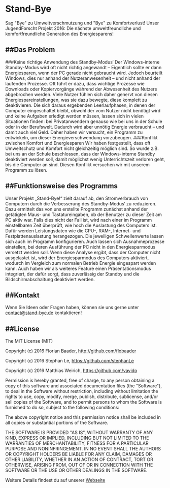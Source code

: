 # Stand-Bye
Sag "Bye" zu Umweltverschmutzung und "Bye" zu Komfortverlust!
Unser JugendForscht Projekt 2016: Die nächste umweltfreundliche und komfortfreundliche Generation des Energiesparens!

##Das Problem
-------------
###Keine richtige Anwendung des Standby-Modus‘
Der Windows-interne Standby-Modus wird oft nicht richtig angewandt – Eigentlich sollte er dann Energiesparen, wenn der PC gerade nicht gebraucht wird. Jedoch beurteilt Windows, dies nur anhand der Nutzeranwesenheit – und nicht anhand der laufenden Prozesse. Oft führt er dazu, dass wichtige Prozesse wie Downloads oder Kopiervorgänge während der Abwesenheit des Nutzers abgebrochen werden. Viele Nutzer fühlen sich daher genervt von diesen Energiespareinstellungen, was sie dazu bewegte, diese komplett zu deaktivieren.
Die sich daraus ergebenden Leerlaufphasen, in denen der Computer eingeschaltet bleibt, obwohl der vom Nutzer nicht benötigt wird und keine Aufgaben erledigt werden müssen, lassen sich in vielen Situationen finden: bei Privatanwendern genauso wie bei uns in der Schule oder in der Berufswelt. Dadurch wird aber unnötig Energie verbraucht – und damit auch viel Geld.
Daher haben wir versucht, ein Programm zu entwickeln, um dieser Energieverschwendung vorzubeugen.
###Konflikt zwischen Komfort und Energiesparen
Wir haben festgestellt, dass oft Umweltschutz und Komfort nicht gleichzeitig möglich sind. So wurde z.B. bei uns an der Schule beschlossen, dass der Windows-interne Standby deaktiviert werden soll, damit möglichst wenig Unterrichtszeit verloren geht, bis die Computer an sind. Diesen Konflikt versuchen wir mit unserem Programm zu lösen.

##Funktionsweise des Programms
------------------------------
Unser Projekt „Stand-Bye!“ zielt darauf ab, den Stromverbrauch von Computern durch die Verbesserung des Standby-Modus‘ zu reduzieren. 
Dazu ermittelt das von uns erstellte Programm zunächst anhand der getätigten Maus- und Tastatureingaben, ob der Benutzer zu dieser Zeit am PC aktiv war. Falls dies nicht der Fall ist, wird nach einer im Programm einstellbaren Zeit überprüft, wie hoch die Auslastung des Computers ist. Dafür werden Leistungsdaten wie die CPU-, RAM-, Internet- und Festplattenauslastung herangezogen. Die jeweiligen Schwellenwerte lassen sich auch im Programm konfigurieren.
Auch lassen sich Ausnahmeprozesse einstellen, bei deren Ausführung der PC nicht in den Energiesparmodus versetzt werden soll.
Wenn diese Analyse ergibt, dass der Computer nicht ausgelastet ist, wird der Energiesparmodus des Computers aktiviert, wodurch im Vergleich zum normalen Betrieb Energie eingespart werden kann.
Auch haben wir als weiteres Feature einen Präsentationsmodus integriert, der dafür sorgt, dass zuverlässig der Standby und die Bildschirmabschaltung deaktiviert werden.

##Kontakt
---------
Wenn Sie Ideen oder Fragen haben, können sie uns gerne unter contact@stand-bye.de kontaktieren!

##License
---------

The MIT License (MIT)

Copyright (c) 2016 Florian Baader, http://github.com/flobaader

Copyright (c) 2016 Stephan Le, https://github.com/stephanLe

Copyright (c) 2016 Matthias Weirich, https://github.com/vavido

Permission is hereby granted, free of charge, to any person obtaining a copy of 
this software and associated documentation files (the "Software"), to deal in the 
Software without restriction, including without limitation the rights to use, copy, 
modify, merge, publish, distribute, sublicense, and/or sell copies of the Software, 
and to permit persons to whom the Software is furnished to do so, subject to the 
following conditions:

The above copyright notice and this permission notice shall be included in 
all copies or substantial portions of the Software.

THE SOFTWARE IS PROVIDED "AS IS", WITHOUT WARRANTY OF ANY KIND, EXPRESS OR IMPLIED, 
INCLUDING BUT NOT LIMITED TO THE WARRANTIES OF MERCHANTABILITY, FITNESS FOR A 
PARTICULAR PURPOSE AND NONINFRINGEMENT. IN NO EVENT SHALL THE AUTHORS OR COPYRIGHT 
HOLDERS BE LIABLE FOR ANY CLAIM, DAMAGES OR OTHER LIABILITY, WHETHER IN AN ACTION OF 
CONTRACT, TORT OR OTHERWISE, ARISING FROM, OUT OF OR IN CONNECTION WITH THE SOFTWARE 
OR THE USE OR OTHER DEALINGS IN THE SOFTWARE.

Weitere Details findest du auf unserer [Webseite](http://stand-bye.de)
